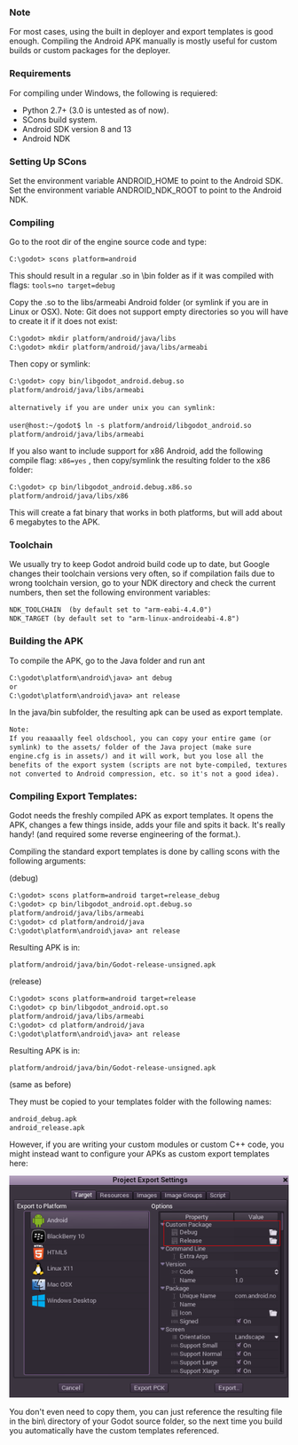 ### Note

For most cases, using the built in deployer and export templates is good enough. Compiling the Android APK manually is mostly useful for custom builds or custom packages for the deployer.

### Requirements

For compiling under Windows, the following is requiered:

*  Python 2.7+ (3.0 is untested as of now).
*  SCons build system.
*  Android SDK version 8 and 13
*  Android NDK

### Setting Up SCons

Set the environment variable ANDROID_HOME to point to the Android SDK.
Set the environment variable ANDROID_NDK_ROOT to point to the Android NDK.

### Compiling

Go to the root dir of the engine source code and type:
```
C:\godot> scons platform=android
```

This should result in a regular .so in \bin folder as if it was compiled with flags: `tools=no target=debug`

Copy the .so to the libs/armeabi Android folder (or symlink if you are in Linux or OSX). Note: Git does not support empty directories so you will have to create it if it does not exist:

```
C:\godot> mkdir platform/android/java/libs
C:\godot> mkdir platform/android/java/libs/armeabi
```

Then copy or symlink: 

```
C:\godot> copy bin/libgodot_android.debug.so platform/android/java/libs/armeabi

alternatively if you are under unix you can symlink:

user@host:~/godot$ ln -s platform/android/libgodot_android.so platform/android/java/libs/armeabi

```

If you also want to include support for x86 Android, add the following compile flag: `x86=yes` , then copy/symlink the resulting folder to the x86 folder:

```
C:\godot> cp bin/libgodot_android.debug.x86.so platform/android/java/libs/x86
```

This will create a fat binary that works in both platforms, but will add about 6 megabytes to the APK. 

### Toolchain

We usually try to keep Godot android build code up to date, but Google changes their toolchain versions very often, so if compilation fails due to wrong toolchain version, go to your NDK directory and check the current numbers, then set the following environment variables:

```
NDK_TOOLCHAIN  (by default set to "arm-eabi-4.4.0")
NDK_TARGET (by default set to "arm-linux-androideabi-4.8")
```

### Building the APK

To compile the APK, go to the Java folder and run ant

```
C:\godot\platform\android\java> ant debug
or
C:\godot\platform\android\java> ant release
```

In the java/bin subfolder, the resulting apk can be used as export template.

```
Note:
If you reaaaally feel oldschool, you can copy your entire game (or symlink) to the assets/ folder of the Java project (make sure engine.cfg is in assets/) and it will work, but you lose all the benefits of the export system (scripts are not byte-compiled, textures not converted to Android compression, etc. so it's not a good idea).
```

### Compiling Export Templates:

Godot needs the freshly compiled APK as export templates. It opens the APK, changes a few things inside, adds your file and spits it back. It's really handy! (and required some reverse engineering of the format.).

Compiling the standard export templates is done by calling scons with the following arguments:

(debug)
```
C:\godot> scons platform=android target=release_debug
C:\godot> cp bin/libgodot_android.opt.debug.so platform/android/java/libs/armeabi
C:\godot> cd platform/android/java
C:\godot\platform\android\java> ant release
```

Resulting APK is in: 
```
platform/android/java/bin/Godot-release-unsigned.apk
```

(release)
```
C:\godot> scons platform=android target=release
C:\godot> cp bin/libgodot_android.opt.so platform/android/java/libs/armeabi
C:\godot> cd platform/android/java
C:\godot\platform\android\java> ant release
```

Resulting APK is in: 
```
platform/android/java/bin/Godot-release-unsigned.apk
```
(same as before)

They must be copied to your templates folder with the following names:

```
android_debug.apk
android_release.apk
```

However, if you are writing your custom modules or custom C++ code, you might instead want to configure your APKs as custom export templates here:

<p align="center"><img src="images/andtemplates.png"></p>

You don't even need to copy them, you can just reference the resulting file in the bin\ directory of your Godot source folder, so the next time you build you automatically have the custom templates referenced.
